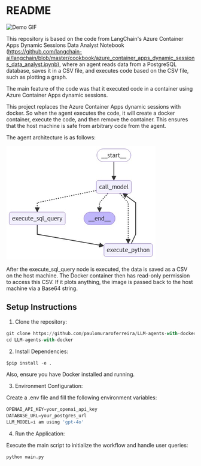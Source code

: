 # README

![Demo GIF](README_files/agent_docker.gif)

This repository is based on the code from LangChain's Azure Container Apps Dynamic Sessions Data Analyst Notebook (https://github.com/langchain-ai/langchain/blob/master/cookbook/azure_container_apps_dynamic_sessions_data_analyst.ipynb), where an agent reads data from a PostgreSQL database, saves it in a CSV file, and executes code based on the CSV file, such as plotting a graph.

The main feature of the code was that it executed code in a container using Azure Container Apps dynamic sessions.

This project replaces the Azure Container Apps dynamic sessions with docker. So when the agent executes the code, it will create a docker container, execute the code, and then remove the container. This ensures that the host machine is safe from arbitrary code from the agent.

The agent architecture is as follows:

![image.png](README_files/image.png)

After the execute_sql_query node is executed, the data is saved as a CSV on the host machine. The Docker container then has read-only permission to access this CSV. If it plots anything, the image is passed back to the host machine via a Base64 string.


## Setup Instructions

1. Clone the repository:


```python
git clone https://github.com/paulomuraroferreira/LLM-agents-with-docker.git
cd LLM-agents-with-docker
```

2. Install Dependencies:

```python
$pip install -e .
```

Also, ensure you have Docker installed and running.

3. Environment Configuration:

Create a .env file and fill the following environment variables:

```python
OPENAI_API_KEY=your_openai_api_key
DATABASE_URL=your_postgres_url
LLM_MODEL=i am using 'gpt-4o'
```

4. Run the Application:

Execute the main script to initialize the workflow and handle user queries:

```python
python main.py
```
